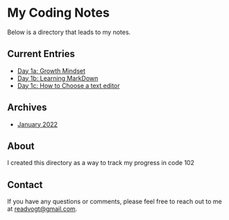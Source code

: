 # My Coding Notes

Below is a directory that leads to my notes.

## Current Entries

- [Day 1a: Growth Mindset](../blob/main/102-Notes/day1.md)
- [Day 1b: Learning MarkDown](..//blob/main/102-Notes/day1.md)
- [Day 1c: How to Choose a text editor](..//blob/main/102-Notes/day1.md)

## Archives

- [January 2022](january2022.md)


## About

I created this directory as a way to track my progress in code 102

## Contact

If you have any questions or comments, please feel free to reach out to me at [readvogt@gmail.com](mailto:readvogt@gmail.com).
